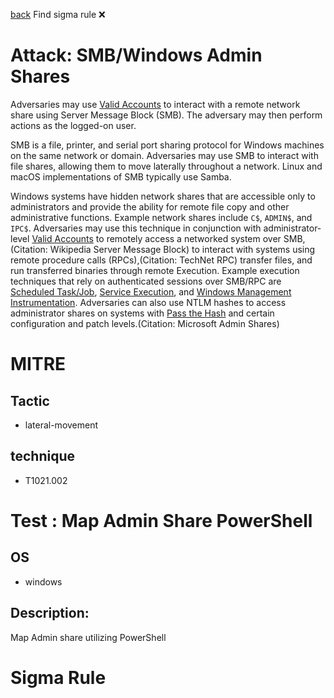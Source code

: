 
[back](../index.md)
Find sigma rule :x: 

# Attack: SMB/Windows Admin Shares 

Adversaries may use [Valid Accounts](https://attack.mitre.org/techniques/T1078) to interact with a remote network share using Server Message Block (SMB). The adversary may then perform actions as the logged-on user.

SMB is a file, printer, and serial port sharing protocol for Windows machines on the same network or domain. Adversaries may use SMB to interact with file shares, allowing them to move laterally throughout a network. Linux and macOS implementations of SMB typically use Samba.

Windows systems have hidden network shares that are accessible only to administrators and provide the ability for remote file copy and other administrative functions. Example network shares include `C$`, `ADMIN$`, and `IPC$`. Adversaries may use this technique in conjunction with administrator-level [Valid Accounts](https://attack.mitre.org/techniques/T1078) to remotely access a networked system over SMB,(Citation: Wikipedia Server Message Block) to interact with systems using remote procedure calls (RPCs),(Citation: TechNet RPC) transfer files, and run transferred binaries through remote Execution. Example execution techniques that rely on authenticated sessions over SMB/RPC are [Scheduled Task/Job](https://attack.mitre.org/techniques/T1053), [Service Execution](https://attack.mitre.org/techniques/T1569/002), and [Windows Management Instrumentation](https://attack.mitre.org/techniques/T1047). Adversaries can also use NTLM hashes to access administrator shares on systems with [Pass the Hash](https://attack.mitre.org/techniques/T1550/002) and certain configuration and patch levels.(Citation: Microsoft Admin Shares)

# MITRE
## Tactic
  - lateral-movement


## technique
  - T1021.002


# Test : Map Admin Share PowerShell
## OS
  - windows


## Description:
Map Admin share utilizing PowerShell


# Sigma Rule


